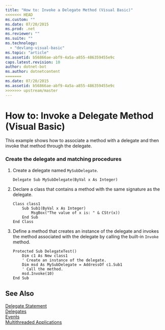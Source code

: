```yaml
---
title: "How to: Invoke a Delegate Method (Visual Basic)"
<<<<<<< HEAD
ms.custom: ""
ms.date: 07/20/2015
ms.prod: .net
ms.reviewer: ""
ms.suite: ""
ms.technology: 
  - "devlang-visual-basic"
ms.topic: "article"
ms.assetid: b56866ae-abf9-4a5a-a855-486359455e9c
caps.latest.revision: 10
author: dotnet-bot
ms.author: dotnetcontent
=======
ms.date: 07/20/2015
ms.assetid: b56866ae-abf9-4a5a-a855-486359455e9c
>>>>>>> upstream/master
---
```

# How to: Invoke a Delegate Method (Visual Basic)
This example shows how to associate a method with a delegate and then invoke that method through the delegate.  
  
### Create the delegate and matching procedures  
  
1.  Create a delegate named `MySubDelegate`.  
  
    ```  
    Delegate Sub MySubDelegate(ByVal x As Integer)  
    ```  
  
2.  Declare a class that contains a method with the same signature as the delegate.  
  
    ```  
    Class class1  
        Sub Sub1(ByVal x As Integer)  
            MsgBox("The value of x is: " & CStr(x))  
        End Sub  
    End Class  
    ```  
  
3.  Define a method that creates an instance of the delegate and invokes the method associated with the delegate by calling the built-in `Invoke` method.  
  
    ```  
    Protected Sub DelegateTest()  
        Dim c1 As New class1  
        ' Create an instance of the delegate.  
        Dim msd As MySubDelegate = AddressOf c1.Sub1  
        ' Call the method.  
        msd.Invoke(10)  
    End Sub  
    ```  
  
## See Also  
 [Delegate Statement](../../../../visual-basic/language-reference/statements/delegate-statement.md)  
 [Delegates](../../../../visual-basic/programming-guide/language-features/delegates/index.md)  
 [Events](../../../../visual-basic/programming-guide/language-features/events/index.md)  
 [Multithreaded Applications](http://msdn.microsoft.com/library/a06a1a56-dd16-44e8-bc01-2c2255511bc6)

